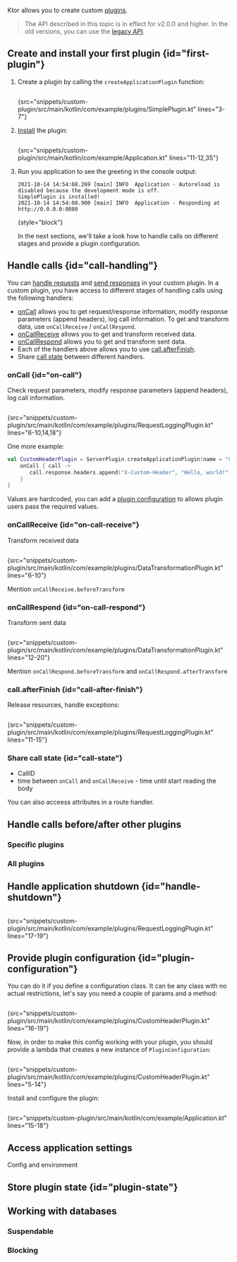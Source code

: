 [//]: # (title: Custom plugins)


<microformat>
<var name="example_name" value="custom-plugin"/>
<include src="lib.xml" include-id="download_example"/>
</microformat>

Ktor allows you to create custom [plugins](Plugins.md).

> The API described in this topic is in effect for v2.0.0 and higher. In the old versions, you can use the [legacy API](Creating_custom_plugins.md).


## Create and install your first plugin {id="first-plugin"}
1. Create a plugin by calling the `createApplicationPlugin` function:
   ```kotlin
   ```
   {src="snippets/custom-plugin/src/main/kotlin/com/example/plugins/SimplePlugin.kt" lines="3-7"}
2. [Install](Plugins.md#install) the plugin:
   ```kotlin
   ```
   {src="snippets/custom-plugin/src/main/kotlin/com/example/Application.kt" lines="11-12,35"}
3. Run you application to see the greeting in the console output:
   ```
   2021-10-14 14:54:08.269 [main] INFO  Application - Autoreload is disabled because the development mode is off.
   SimplePlugin is installed!
   2021-10-14 14:54:08.900 [main] INFO  Application - Responding at http://0.0.0.0:8080
   ```
   {style="block"}
   
   In the next sections, we'll take a look how to handle calls on different stages and provide a plugin configuration.

## Handle calls {id="call-handling"}
You can [handle requests](requests.md) and [send responses](responses.md) in your custom plugin.
In a custom plugin, you have access to different stages of handling calls using the following handlers:
* [onCall](#on-call) allows you to get request/response information, modify response parameters (append headers), log call information. To get and transform data, use `onCallReceive` / `onCallRespond`.
* [onCallReceive](#on-call-receive) allows you to get and transform received data.
* [onCallRespond](#on-call-respond) allows you to get and transform sent data.
* Each of the handlers above allows you to use [call.afterFinish](#call-after-finish).
* Share [call state](#call-state) between different handlers.

### onCall {id="on-call"}
Check request parameters, modify response parameters (append headers), log call information. 

```kotlin
```
{src="snippets/custom-plugin/src/main/kotlin/com/example/plugins/RequestLoggingPlugin.kt" lines="6-10,14,18"}

One more example: 

```kotlin
val CustomHeaderPlugin = ServerPlugin.createApplicationPlugin(name = "CustomHeaderPlugin") {
    onCall { call ->
       call.response.headers.append("X-Custom-Header", "Hello, world!")
    }
}
```

Values are hardcoded, you can add a [plugin configuration](#plugin-configuration) to allows plugin users pass the required values.

### onCallReceive {id="on-call-receive"}
Transform received data

```kotlin
```
{src="snippets/custom-plugin/src/main/kotlin/com/example/plugins/DataTransformationPlugin.kt" lines="6-10"}

Mention `onCallReceive.beforeTransform`

### onCallRespond {id="on-call-respond"}
Transform sent data

```kotlin
```
{src="snippets/custom-plugin/src/main/kotlin/com/example/plugins/DataTransformationPlugin.kt" lines="12-20"}

Mention `onCallRespond.beforeTransform` and `onCallRespond.afterTransform`

### call.afterFinish {id="call-after-finish"}
Release resources, handle exceptions:

```kotlin
```
{src="snippets/custom-plugin/src/main/kotlin/com/example/plugins/RequestLoggingPlugin.kt" lines="11-15"}

### Share call state {id="call-state"}

* CallID
* time between `onCall` and `onCallReceive` - time until start reading the body

You can also acceess attributes in a route handler.


## Handle calls before/after other plugins
### Specific plugins
### All plugins

## Handle application shutdown {id="handle-shutdown"}

```kotlin
```
{src="snippets/custom-plugin/src/main/kotlin/com/example/plugins/RequestLoggingPlugin.kt" lines="17-19"}


## Provide plugin configuration {id="plugin-configuration"}
You can do it if you define a configuration class. It can be any class with no actual restrictions, let's say you need a couple of params and a method:

```kotlin
```
{src="snippets/custom-plugin/src/main/kotlin/com/example/plugins/CustomHeaderPlugin.kt" lines="16-19"}

Now, in order to make this config working with your plugin, you should provide a lambda that creates a new instance of `PluginConfiguration`:

```kotlin
```
{src="snippets/custom-plugin/src/main/kotlin/com/example/plugins/CustomHeaderPlugin.kt" lines="5-14"}

Install and configure the plugin:

```kotlin
```
{src="snippets/custom-plugin/src/main/kotlin/com/example/Application.kt" lines="15-18"}

## Access application settings
Config and environment

## Store plugin state {id="plugin-state"}

## Working with databases
### Suspendable
### Blocking
